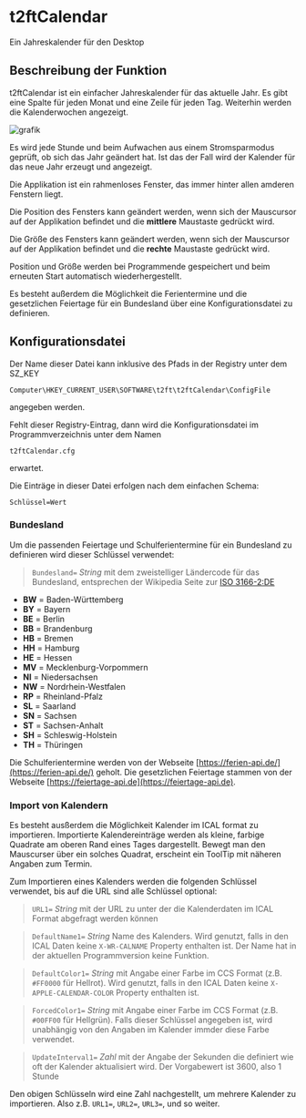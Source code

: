 # t2ftCalendar

Ein Jahreskalender für den Desktop

## Beschreibung der Funktion

t2ftCalendar ist ein einfacher Jahreskalender für das aktuelle Jahr. Es gibt eine Spalte für jeden Monat und eine Zeile für jeden Tag.
Weiterhin werden die Kalenderwochen angezeigt.

![grafik](https://github.com/user-attachments/assets/53720d60-7b79-4fdc-ae75-b945147d3841)

Es wird jede Stunde und beim Aufwachen aus einem 
Stromsparmodus geprüft, ob sich das Jahr geändert hat. Ist das der Fall wird der Kalender für das neue Jahr erzeugt und angezeigt.

Die Applikation ist ein rahmenloses Fenster, das immer hinter allen amderen Fenstern liegt.  

Die Position des Fensters kann geändert werden, wenn sich der Mauscursor auf der Applikation befindet
und die **mittlere** Maustaste gedrückt wird.

Die Größe des Fensters kann geändert werden, wenn sich der Mauscursor auf der Applikation befindet 
und die **rechte** Maustaste gedrückt wird.

Position und Größe werden bei Programmende gespeichert und beim erneuten Start automatisch wiederhergestellt.

Es besteht außerdem die Möglichkeit die Ferientermine und die gesetzlichen Feiertage für ein Bundesland über eine
Konfigurationsdatei zu definieren.

## Konfigurationsdatei

Der Name dieser Datei kann inklusive des Pfads in der Registry unter dem SZ_KEY

    Computer\HKEY_CURRENT_USER\SOFTWARE\t2ft\t2ftCalendar\ConfigFile

angegeben werden.

Fehlt dieser Registry-Eintrag, dann wird die Konfigurationsdatei im Programmverzeichnis unter dem Namen 

    t2ftCalendar.cfg

erwartet.

Die Einträge in dieser Datei erfolgen nach dem einfachen Schema:

    Schlüssel=Wert
    

### Bundesland
Um die passenden Feiertage und Schulferientermine für ein Bundesland zu definieren wird dieser Schlüssel verwendet:

>`Bundesland=` *String* mit dem zweistelliger Ländercode für das Bundesland, entsprechen der Wikipedia Seite zur [ISO 3166-2:DE](https://de.wikipedia.org/wiki/ISO_3166-2:DE)
- **BW** = Baden-Württemberg
- **BY** = Bayern
- **BE** = Berlin
- **BB** = Brandenburg
- **HB** = Bremen
- **HH** = Hamburg
- **HE** = Hessen
- **MV** = Mecklenburg-Vorpommern
- **NI** = Niedersachsen
- **NW** = Nordrhein-Westfalen
- **RP** = Rheinland-Pfalz
- **SL** = Saarland
- **SN** = Sachsen
- **ST** = Sachsen-Anhalt
- **SH** = Schleswig-Holstein
- **TH** = Thüringen 

Die Schulferientermine werden von der Webseite [https://ferien-api.de/](https://ferien-api.de/) geholt.
Die gesetzlichen Feiertage stammen von der Webseite [https://feiertage-api.de](https://feiertage-api.de).

### Import von Kalendern

Es besteht ausßerdem die Möglichkeit Kalender im ICAL format zu importieren. Importierte Kalendereinträge werden als kleine, 
farbige Quadrate am oberen Rand eines Tages dargestellt. Bewegt man den Mauscurser über ein solches Quadrat, erscheint ein 
ToolTip mit näheren Angaben zum Termin.

Zum Importieren eines Kalenders werden die folgenden Schlüssel verwendet, bis auf die URL sind alle Schlüssel optional:

>`URL1=` *String* mit der URL zu unter der die Kalenderdaten im ICAL Format abgefragt werden können

>`DefaultName1=` *String* Name des Kalenders. Wird genutzt, falls in den ICAL Daten keine `X-WR-CALNAME` Property enthalten ist. 
Der Name hat in der aktuellen Programmversion keine Funktion.

>`DefaultColor1=` *String* mit Angabe einer Farbe im CCS Format (z.B. `#FF0000` für Hellrot). 
Wird genutzt, falls in den ICAL Daten keine `X-APPLE-CALENDAR-COLOR` Property enthalten ist.

>`ForcedColor1=` *String* mit Angabe einer Farbe im CCS Format (z.B. `#00FF00` für Hellgrün). 
Falls dieser Schlüssel angegeben ist, wird unabhängig von den Angaben im Kalender immder diese Farbe verwendet.

>`UpdateInterval1=` *Zahl* mit der Angabe der Sekunden die definiert wie oft der Kalender aktualisiert wird. 
Der Vorgabewert ist 3600, also 1 Stunde

Den obigen Schlüsseln wird eine Zahl nachgestellt, um mehrere Kalender zu importieren. 
Also z.B. `URL1=`, `URL2=`, `URL3=`,  und so weiter.
